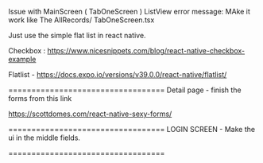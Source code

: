 Issue with MainScreen ( TabOneScreen )  ListView error message:  MAke it work like
The AllRecords/ TabOneScreen.tsx

Just use the simple flat list in react native. 

Checkbox :
https://www.nicesnippets.com/blog/react-native-checkbox-example

Flatlist - 
https://docs.expo.io/versions/v39.0.0/react-native/flatlist/

==================================
Detail page - finish the forms from this link 

https://scottdomes.com/react-native-sexy-forms/

==================================
LOGIN SCREEN - 
Make the ui in the middle fields. 

==================================







